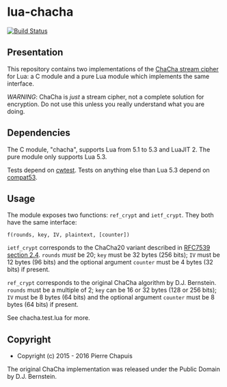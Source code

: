 # lua-chacha

[![Build Status](https://travis-ci.org/catwell/lua-chacha.png?branch=master)](https://travis-ci.org/catwell/lua-chacha)

## Presentation

This repository contains two implementations of the
[ChaCha stream cipher](http://cr.yp.to/chacha.html) for Lua: a C module and
a pure Lua module which implements the same interface.

*WARNING*: ChaCha is *just* a stream cipher, not a complete solution for
encryption. Do not use this unless you really understand what you are doing.

## Dependencies

The C module, "chacha", supports Lua from 5.1 to 5.3 and LuaJIT 2.
The pure module only supports Lua 5.3.

Tests depend on [cwtest](https://github.com/catwell/cwtest).
Tests on anything else than Lua 5.3 depend on
[compat53](https://github.com/keplerproject/lua-compat-5.3).

## Usage

The module exposes two functions: `ref_crypt` and `ietf_crypt`.
They both have the same interface:

    f(rounds, key, IV, plaintext, [counter])

`ietf_crypt` corresponds to the ChaCha20 variant described in
[RFC7539 section 2.4](https://tools.ietf.org/html/rfc7539#section-2.4).
`rounds` *must* be 20; `key` must be 32 bytes (256 bits); `IV` must be 12 bytes
(96 bits) and the optional argument `counter` must be 4 bytes (32 bits) if
present.

`ref_crypt` corresponds to the original ChaCha algorithm by D.J. Bernstein.
`rounds` must be a multiple of 2; `key` can be 16 or 32 bytes
(128 or 256 bits); `IV` must be 8 bytes (64 bits) and the optional argument
`counter` must be 8 bytes (64 bits) if present.

See chacha.test.lua for more.

## Copyright

- Copyright (c) 2015 - 2016 Pierre Chapuis

The original ChaCha implementation was released under the Public Domain
by D.J. Bernstein.
